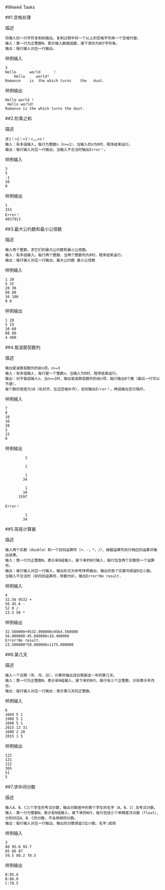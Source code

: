 #Week4 Tasks

##1.空格处理

描述
```
将输入的一行字符复制到输出，复制过程中将一个以上的空格字符用一个空格代替。
输入：第一行为正整数N，表示输入数据组数，接下来的为N行字符串。
输出：每行输入对应一行输出。
```

样例输入
```
3
Hello      world      !
    Hello     world!
Romance    is  the which turns    the   dust.
```

样例输出
```
Hello world !
 Hello world!
Romance is the which turns the dust.
```

##2.阶乘之和

描述
```
求1！+2！+3！+……+n！
输入：有多组输入，每行为整数n（n>=1），当输入的n为0时，程序结束运行。
输出：每行输入对应一行输出。当输入不合法时输出Error！。
```

样例输入
```
3
5
-1
10
0
```

样例输出
```
1
153
Error！
4037913
```

##3.最大公约数和最小公倍数

描述
```
输入两个整数，求它们的最大公约数和最小公倍数。
输入：有多组输入。每行两个整数，当两个整数均为0时，程序结束运行。
输出：每行输入对应一行输出。最大公约数 最小公倍数
```

样例输入
```
1 20
5 15
20 30
88 88
16 100
0 0
```

样例输出
```
1 20
5 15
10 60
88 88
4 400
```

##4.斐波那契数列

描述
```
输出斐波那契数列的前n项。n>=3
输入：有多组输入，每行是一个整数n，当输入为0时，程序结束运行。
输出：对于每组输入n，当n>=3时，输出斐波那契数列的前n项，每行输出8个数（最后一行可以不是），
每个数的宽度为10（右对齐，左边空格补齐），否则输出Error！。两组输出空行隔开。
```

样例输入
```
7
8
10
16
20
2
15
0
```

样例输出
```
         1
         
         1
         
         1
        34
        
         1
        34
      1597
      
Error！

         1
        34
```

##5.简易计算器

描述
```
输入两个实数（double）和一个四则运算符（+，-，*，/），根据运算符执行相应的运算并输出结果。
输入：第一行为正整数N，表示有N组输入，接下来的N行输入，每行包含两个实数和一个运算符。
输出：每行输入对应一行输入，输出形式为参考样例输出，输出的各个实数均保留6位小数。
当输入不合法时（非四则运算符，除数为0），输出Error!No result.
```

样例输入
```
4
32.56 9532 +
56 45.6 -
52 0 /
23.5 50 *
```

样例输出
```
32.560000+9532.000000=9564.560000
56.000000-45.600000=10.400000
Error!No result.
23.500000*50.000000=1175.000000
```

##6.第几天

描述
```
输入一个日期（年、月、日），计算并输出该日期是这一年的第几天。
输入：第一行为正整数N，表示有N组输入，接下来的N行，每行有三个正整数，分别表示年月日。
输出：每行输入对应一行输出：表示第几天的正整数。
```

样例输入
```
6
1604 5 1
1900 5 1
1600 5 1
2015 12 31
1600 2 20
2015 1 5
```

样例输出
```
122
121
122
365
51
5
```

##7.求中间分数

描述
```
输入A、B、C三个学生的考试分数，输出分数居中的那个学生的名字（A、B、C）及考试分数。
输入：第一行为整数N，表示有N组输入，接下来的N行，每行包括三个单精度浮点数（float），
分别对应A、B、C的分数，不会用相同分数。
输出：每行输入对应一行输出，输出的分数保留1位小数。名字:成绩
```

样例输入
```
3
88 95.6 95.7
85 86 87
59.5 88.2 78.5
```

样例输出
```
B:95.6
B:86.0
C:78.5
```